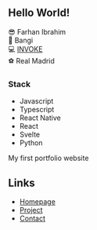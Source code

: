 ## Hello World!

:sunglasses: Farhan Ibrahim</br>
:round_pushpin: Bangi</br>
:computer: [INVOKE](invokeisdata.com)</br>
:soccer: Real Madrid


### Stack

* Javascript
* Typescript
* React Native
* React
* Svelte
* Python


My first portfolio website

## Links

* [Homepage](https://farhan-ibrahim.github.io/portfolio/)
* [Project](https://farhan-ibrahim.github.io/portfolio/#project)
* [Contact](mailto:farhan5543@gmail.com)



